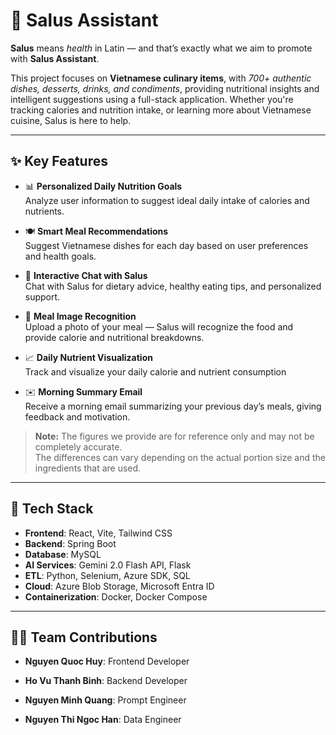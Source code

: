 # 🥗 Salus Assistant

**Salus** means *health* in Latin — and that’s exactly what we aim to promote with **Salus Assistant**.

This project focuses on **Vietnamese culinary items**, with *700+ authentic dishes, desserts, drinks, and condiments*, providing nutritional insights and intelligent suggestions using a full-stack application. Whether you're tracking calories and nutrition intake, or learning more about Vietnamese cuisine, Salus is here to help.

---

## ✨ Key Features

- 📊 **Personalized Daily Nutrition Goals**  
  Analyze user information to suggest ideal daily intake of calories and nutrients.

- 🍽 **Smart Meal Recommendations**  
  Suggest Vietnamese dishes for each day based on user preferences and health goals.

- 💬 **Interactive Chat with Salus**  
  Chat with Salus for dietary advice, healthy eating tips, and personalized support.

- 📸 **Meal Image Recognition**  
  Upload a photo of your meal — Salus will recognize the food and provide calorie and nutritional breakdowns.

- 📈 **Daily Nutrient Visualization**  
  Track and visualize your daily calorie and nutrient consumption

- ✉️ **Morning Summary Email**  
  Receive a morning email summarizing your previous day’s meals, giving feedback and motivation.


> **Note:** The figures we provide are for reference only and may not be completely accurate.  
> The differences can vary depending on the actual portion size and the ingredients that are used.

---

## 🚀 Tech Stack

- **Frontend**: React, Vite, Tailwind CSS  
- **Backend**: Spring Boot
- **Database**: MySQL
- **AI Services**: Gemini 2.0 Flash API, Flask
- **ETL**: Python, Selenium, Azure SDK, SQL 
- **Cloud**: Azure Blob Storage, Microsoft Entra ID
- **Containerization**: Docker, Docker Compose  

---

## 🧑‍💻 Team Contributions

- **Nguyen Quoc Huy**: Frontend Developer

- **Ho Vu Thanh Binh**: Backend Developer

- **Nguyen Minh Quang**: Prompt Engineer

- **Nguyen Thi Ngoc Han**: Data Engineer
